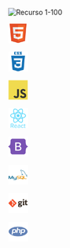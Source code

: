 ![Recurso 1-100](https://user-images.githubusercontent.com/109114128/194373117-652852ca-7ccc-4a94-ada5-76edf684d3b0.jpg)
<div>
  <img src= "https://github.com/devicons/devicon/blob/master/icons/html5/html5-original.svg" width="40" height="40"> &nbsp;

  <img src= "https://github.com/devicons/devicon/blob/master/icons/css3/css3-plain-wordmark.svg" width="40" height="40"> &nbsp;

  <img src= "https://github.com/devicons/devicon/blob/master/icons/javascript/javascript-original.svg" width="40" height="40"> &nbsp;

  <img src= "https://github.com/devicons/devicon/blob/master/icons/react/react-original-wordmark.svg" width="40" height="40"> &nbsp;

  <img src= "https://github.com/devicons/devicon/blob/master/icons/bootstrap/bootstrap-plain.svg" width="40" height="40"> &nbsp;

  <img src= "https://github.com/devicons/devicon/blob/master/icons/mysql/mysql-original-wordmark.svg" width="40" height="40"> &nbsp;

  <img src= "https://github.com/devicons/devicon/blob/master/icons/git/git-original-wordmark.svg" width="40" height="40"> &nbsp;

  <img src= "https://github.com/devicons/devicon/blob/master/icons/php/php-plain.svg" width="40" height="40"> &nbsp;
</div>
